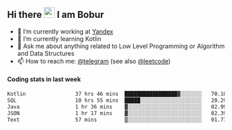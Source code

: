 ## Hi there <img src="https://media.giphy.com/media/hvRJCLFzcasrR4ia7z/giphy.gif" width="25px" height="25px"> I am Bobur

- 💼 I’m currently working at [Yandex](https://yandex.ru/)
- 🌱 I’m currently learning Kotlin
- 💬 Ask me about anything related to Low Level Programming or Algorithm and Data Structures
- 📫 How to reach me: [@telegram](https://t.me/octoant) (see also [@leetcode](https://leetcode.com/octoant/))    

#### Coding stats in last week

<!--START_SECTION:waka-->

```txt
Kotlin                37 hrs 46 mins  █████████████████▓░░░░░░░   70.10 %
SQL                   10 hrs 55 mins  █████░░░░░░░░░░░░░░░░░░░░   20.29 %
Java                  1 hr 36 mins    ▓░░░░░░░░░░░░░░░░░░░░░░░░   02.99 %
JSON                  1 hr 17 mins    ▓░░░░░░░░░░░░░░░░░░░░░░░░   02.39 %
Text                  57 mins         ▒░░░░░░░░░░░░░░░░░░░░░░░░   01.77 %
```

<!--END_SECTION:waka-->
